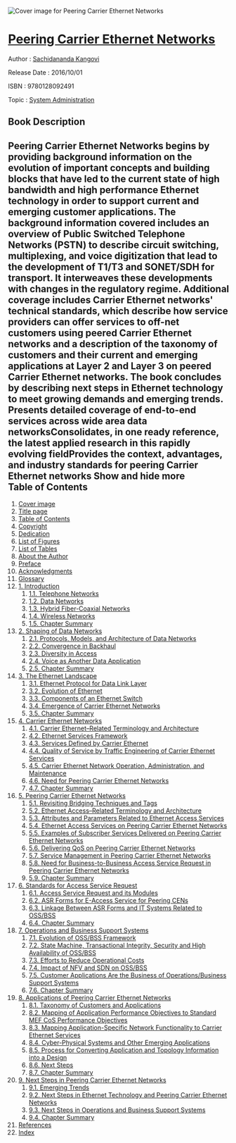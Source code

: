 ![Cover image for Peering Carrier Ethernet Networks](https://imgdetail.ebookreading.net/cover/cover/system_admin/EB9780128092491.jpg)

[Peering Carrier Ethernet Networks](https://ebookreading.net/view/book/Peering+Carrier+Ethernet+Networks-EB9780128092491_1.html "Peering Carrier Ethernet Networks")
====================================================================================================================

Author : [Sachidananda Kangovi](https://ebookreading.net/search/author/Sachidananda+Kangovi)

Release Date : 2016/10/01

ISBN : 9780128092491

Topic : [System Administration](https://ebookreading.net/search/category/system-administration)

Book Description
-----------------

 Peering Carrier Ethernet Networks begins by providing background information on the evolution of important concepts and building blocks that have led to the current state of high bandwidth and high performance Ethernet technology in order to support current and emerging customer applications. The background information covered includes an overview of Public Switched Telephone Networks (PSTN) to describe circuit switching, multiplexing, and voice digitization that lead to the development of T1/T3 and SONET/SDH for transport. It interweaves these developments with changes in the regulatory regime. 
Additional coverage includes Carrier Ethernet networks' technical standards, which describe how service providers can offer services to off-net customers using peered Carrier Ethernet networks and a description of the taxonomy of customers and their current and emerging applications at Layer 2 and Layer 3 on peered Carrier Ethernet networks.
The book concludes by describing next steps in Ethernet technology to meet growing demands and emerging trends.
Presents detailed coverage of end-to-end services across wide area data networksConsolidates, in one ready reference, the latest applied research in this rapidly evolving fieldProvides the context, advantages, and industry standards for peering Carrier Ethernet networks        Show and hide more                
Table of Contents
-----------------

1. [Cover image](https://ebookreading.net/view/book/Peering+Carrier+Ethernet+Networks-EB9780128092491_1.html#cover)
1. [Title page](https://ebookreading.net/view/book/Peering+Carrier+Ethernet+Networks-EB9780128092491_2.html)
1. [Table of Contents](https://ebookreading.net/view/book/Peering+Carrier+Ethernet+Networks-EB9780128092491_3.html)
1. [Copyright](https://ebookreading.net/view/book/Peering+Carrier+Ethernet+Networks-EB9780128092491_4.html#B978012805319512001)
1. [Dedication](https://ebookreading.net/view/book/Peering+Carrier+Ethernet+Networks-EB9780128092491_5.html#B978012805319503001)
1. [List of Figures](https://ebookreading.net/view/book/Peering+Carrier+Ethernet+Networks-EB9780128092491_6.html#B978012805319527001)
1. [List of Tables](https://ebookreading.net/view/book/Peering+Carrier+Ethernet+Networks-EB9780128092491_7.html#B978012805319527002)
1. [About the Author](https://ebookreading.net/view/book/Peering+Carrier+Ethernet+Networks-EB9780128092491_8.html#B978012805319511001)
1. [Preface](https://ebookreading.net/view/book/Peering+Carrier+Ethernet+Networks-EB9780128092491_9.html#B978012805319505001)
1. [Acknowledgments](https://ebookreading.net/view/book/Peering+Carrier+Ethernet+Networks-EB9780128092491_10.html#B978012805319504001)
1. [Glossary](https://ebookreading.net/view/book/Peering+Carrier+Ethernet+Networks-EB9780128092491_11.html#B978012805319509001)
1. [1. Introduction](https://ebookreading.net/view/book/Peering+Carrier+Ethernet+Networks-EB9780128092491_12.html#B978012805319500001)
    1. [1.1. Telephone Networks](https://ebookreading.net/view/book/Peering+Carrier+Ethernet+Networks-EB9780128092491_12.html#s0010)
    1. [1.2. Data Networks](https://ebookreading.net/view/book/Peering+Carrier+Ethernet+Networks-EB9780128092491_12.html#s0015)
    1. [1.3. Hybrid Fiber-Coaxial Networks](https://ebookreading.net/view/book/Peering+Carrier+Ethernet+Networks-EB9780128092491_12.html#s0020)
    1. [1.4. Wireless Networks](https://ebookreading.net/view/book/Peering+Carrier+Ethernet+Networks-EB9780128092491_12.html#s0025)
    1. [1.5. Chapter Summary](https://ebookreading.net/view/book/Peering+Carrier+Ethernet+Networks-EB9780128092491_12.html#s0030)
1. [2. Shaping of Data Networks](https://ebookreading.net/view/book/Peering+Carrier+Ethernet+Networks-EB9780128092491_13.html#B978012805319500002)
    1. [2.1. Protocols, Models, and Architecture of Data Networks](https://ebookreading.net/view/book/Peering+Carrier+Ethernet+Networks-EB9780128092491_13.html#s0010)
    1. [2.2. Convergence in Backhaul](https://ebookreading.net/view/book/Peering+Carrier+Ethernet+Networks-EB9780128092491_13.html#s0015)
    1. [2.3. Diversity in Access](https://ebookreading.net/view/book/Peering+Carrier+Ethernet+Networks-EB9780128092491_13.html#s0020)
    1. [2.4. Voice as Another Data Application](https://ebookreading.net/view/book/Peering+Carrier+Ethernet+Networks-EB9780128092491_13.html#s0025)
    1. [2.5. Chapter Summary](https://ebookreading.net/view/book/Peering+Carrier+Ethernet+Networks-EB9780128092491_13.html#s0030)
1. [3. The Ethernet Landscape](https://ebookreading.net/view/book/Peering+Carrier+Ethernet+Networks-EB9780128092491_14.html#B978012805319500003)
    1. [3.1. Ethernet Protocol for Data Link Layer](https://ebookreading.net/view/book/Peering+Carrier+Ethernet+Networks-EB9780128092491_14.html#s0010)
    1. [3.2. Evolution of Ethernet](https://ebookreading.net/view/book/Peering+Carrier+Ethernet+Networks-EB9780128092491_14.html#s0015)
    1. [3.3. Components of an Ethernet Switch](https://ebookreading.net/view/book/Peering+Carrier+Ethernet+Networks-EB9780128092491_14.html#s0020)
    1. [3.4. Emergence of Carrier Ethernet Networks](https://ebookreading.net/view/book/Peering+Carrier+Ethernet+Networks-EB9780128092491_14.html#s0025)
    1. [3.5. Chapter Summary](https://ebookreading.net/view/book/Peering+Carrier+Ethernet+Networks-EB9780128092491_14.html#s0030)
1. [4. Carrier Ethernet Networks](https://ebookreading.net/view/book/Peering+Carrier+Ethernet+Networks-EB9780128092491_15.html#B978012805319500004)
    1. [4.1. Carrier Ethernet–Related Terminology and Architecture](https://ebookreading.net/view/book/Peering+Carrier+Ethernet+Networks-EB9780128092491_15.html#s0010)
    1. [4.2. Ethernet Services Framework](https://ebookreading.net/view/book/Peering+Carrier+Ethernet+Networks-EB9780128092491_15.html#s0015)
    1. [4.3. Services Defined by Carrier Ethernet](https://ebookreading.net/view/book/Peering+Carrier+Ethernet+Networks-EB9780128092491_15.html#s0065)
    1. [4.4. Quality of Service by Traffic Engineering of Carrier Ethernet Services](https://ebookreading.net/view/book/Peering+Carrier+Ethernet+Networks-EB9780128092491_15.html#s0100)
    1. [4.5. Carrier Ethernet Network Operation, Administration, and Maintenance](https://ebookreading.net/view/book/Peering+Carrier+Ethernet+Networks-EB9780128092491_15.html#s0125)
    1. [4.6. Need for Peering Carrier Ethernet Networks](https://ebookreading.net/view/book/Peering+Carrier+Ethernet+Networks-EB9780128092491_15.html#s0130)
    1. [4.7. Chapter Summary](https://ebookreading.net/view/book/Peering+Carrier+Ethernet+Networks-EB9780128092491_15.html#s0135)
1. [5. Peering Carrier Ethernet Networks](https://ebookreading.net/view/book/Peering+Carrier+Ethernet+Networks-EB9780128092491_16.html#B978012805319500005)
    1. [5.1. Revisiting Bridging Techniques and Tags](https://ebookreading.net/view/book/Peering+Carrier+Ethernet+Networks-EB9780128092491_16.html#s0010)
    1. [5.2. Ethernet Access–Related Terminology and Architecture](https://ebookreading.net/view/book/Peering+Carrier+Ethernet+Networks-EB9780128092491_16.html#s0015)
    1. [5.3. Attributes and Parameters Related to Ethernet Access Services](https://ebookreading.net/view/book/Peering+Carrier+Ethernet+Networks-EB9780128092491_16.html#s0020)
    1. [5.4. Ethernet Access Services on Peering Carrier Ethernet Networks](https://ebookreading.net/view/book/Peering+Carrier+Ethernet+Networks-EB9780128092491_16.html#s0025)
    1. [5.5. Examples of Subscriber Services Delivered on Peering Carrier Ethernet Networks](https://ebookreading.net/view/book/Peering+Carrier+Ethernet+Networks-EB9780128092491_16.html#s0040)
    1. [5.6. Delivering QoS on Peering Carrier Ethernet Networks](https://ebookreading.net/view/book/Peering+Carrier+Ethernet+Networks-EB9780128092491_16.html#s0065)
    1. [5.7. Service Management in Peering Carrier Ethernet Networks](https://ebookreading.net/view/book/Peering+Carrier+Ethernet+Networks-EB9780128092491_16.html#s0085)
    1. [5.8. Need for Business-to-Business Access Service Request in Peering Carrier Ethernet Networks](https://ebookreading.net/view/book/Peering+Carrier+Ethernet+Networks-EB9780128092491_16.html#s0090)
    1. [5.9. Chapter Summary](https://ebookreading.net/view/book/Peering+Carrier+Ethernet+Networks-EB9780128092491_16.html#s0095)
1. [6. Standards for Access Service Request](https://ebookreading.net/view/book/Peering+Carrier+Ethernet+Networks-EB9780128092491_17.html#B978012805319500006)
    1. [6.1. Access Service Request and its Modules](https://ebookreading.net/view/book/Peering+Carrier+Ethernet+Networks-EB9780128092491_17.html#s0010)
    1. [6.2. ASR Forms for E-Access Service for Peering CENs](https://ebookreading.net/view/book/Peering+Carrier+Ethernet+Networks-EB9780128092491_17.html#s0015)
    1. [6.3. Linkage Between ASR Forms and IT Systems Related to OSS/BSS](https://ebookreading.net/view/book/Peering+Carrier+Ethernet+Networks-EB9780128092491_17.html#s0060)
    1. [6.4. Chapter Summary](https://ebookreading.net/view/book/Peering+Carrier+Ethernet+Networks-EB9780128092491_17.html#s0065)
1. [7. Operations and Business Support Systems](https://ebookreading.net/view/book/Peering+Carrier+Ethernet+Networks-EB9780128092491_18.html#B978012805319500007)
    1. [7.1. Evolution of OSS/BSS Framework](https://ebookreading.net/view/book/Peering+Carrier+Ethernet+Networks-EB9780128092491_18.html#s0010)
    1. [7.2. State Machine, Transactional Integrity, Security and High Availability of OSS/BSS](https://ebookreading.net/view/book/Peering+Carrier+Ethernet+Networks-EB9780128092491_18.html#s0015)
    1. [7.3. Efforts to Reduce Operational Costs](https://ebookreading.net/view/book/Peering+Carrier+Ethernet+Networks-EB9780128092491_18.html#s0040)
    1. [7.4. Impact of NFV and SDN on OSS/BSS](https://ebookreading.net/view/book/Peering+Carrier+Ethernet+Networks-EB9780128092491_18.html#s0045)
    1. [7.5. Customer Applications Are the Business of Operations/Business Support Systems](https://ebookreading.net/view/book/Peering+Carrier+Ethernet+Networks-EB9780128092491_18.html#s0050)
    1. [7.6. Chapter Summary](https://ebookreading.net/view/book/Peering+Carrier+Ethernet+Networks-EB9780128092491_18.html#s0055)
1. [8. Applications of Peering Carrier Ethernet Networks](https://ebookreading.net/view/book/Peering+Carrier+Ethernet+Networks-EB9780128092491_19.html#B978012805319500008)
    1. [8.1. Taxonomy of Customers and Applications](https://ebookreading.net/view/book/Peering+Carrier+Ethernet+Networks-EB9780128092491_19.html#s0010)
    1. [8.2. Mapping of Application Performance Objectives to Standard MEF CoS Performance Objectives](https://ebookreading.net/view/book/Peering+Carrier+Ethernet+Networks-EB9780128092491_19.html#s0015)
    1. [8.3. Mapping Application-Specific Network Functionality to Carrier Ethernet Services](https://ebookreading.net/view/book/Peering+Carrier+Ethernet+Networks-EB9780128092491_19.html#s0020)
    1. [8.4. Cyber-Physical Systems and Other Emerging Applications](https://ebookreading.net/view/book/Peering+Carrier+Ethernet+Networks-EB9780128092491_19.html#s0045)
    1. [8.5. Process for Converting Application and Topology Information into a Design](https://ebookreading.net/view/book/Peering+Carrier+Ethernet+Networks-EB9780128092491_19.html#s0050)
    1. [8.6. Next Steps](https://ebookreading.net/view/book/Peering+Carrier+Ethernet+Networks-EB9780128092491_19.html#s0055)
    1. [8.7. Chapter Summary](https://ebookreading.net/view/book/Peering+Carrier+Ethernet+Networks-EB9780128092491_19.html#s0060)
1. [9. Next Steps in Peering Carrier Ethernet Networks](https://ebookreading.net/view/book/Peering+Carrier+Ethernet+Networks-EB9780128092491_20.html#B978012805319500009)
    1. [9.1. Emerging Trends](https://ebookreading.net/view/book/Peering+Carrier+Ethernet+Networks-EB9780128092491_20.html#s0010)
    1. [9.2. Next Steps in Ethernet Technology and Peering Carrier Ethernet Networks](https://ebookreading.net/view/book/Peering+Carrier+Ethernet+Networks-EB9780128092491_20.html#s0015)
    1. [9.3. Next Steps in Operations and Business Support Systems](https://ebookreading.net/view/book/Peering+Carrier+Ethernet+Networks-EB9780128092491_20.html#s0020)
    1. [9.4. Chapter Summary](https://ebookreading.net/view/book/Peering+Carrier+Ethernet+Networks-EB9780128092491_20.html#s0025)
1. [References](https://ebookreading.net/view/book/Peering+Carrier+Ethernet+Networks-EB9780128092491_21.html#B978012805319516001)
1. [Index](https://ebookreading.net/view/book/Peering+Carrier+Ethernet+Networks-EB9780128092491_22.html#B978012805319518001)
